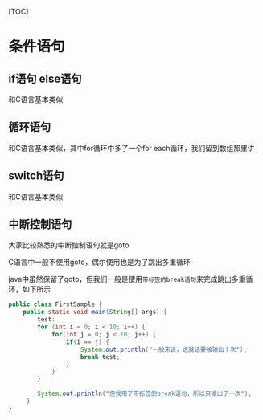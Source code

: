 [TOC]

# 条件语句

## if语句 else语句 

和C语言基本类似

## 循环语句

和C语言基本类似，其中for循环中多了一个for each循环，我们留到数组那里讲

## switch语句

和C语言基本类似

## 中断控制语句

大家比较熟悉的中断控制语句就是goto

C语言中一般不使用goto，偶尔使用也是为了跳出多重循环

java中虽然保留了goto，但我们一般是使用`带标签的break语句`来完成跳出多重循环，如下所示

```java
public class FirstSample {
    public static void main(String[] args) {
        test:
        for (int i = 0; i < 10; i++) {
            for(int j = 0; j < 10; j++) {
                if(i == j) {
                    System.out.println("一般来说，这就话要被输出十次");
                    break test;
                }
            }
        }

        System.out.println("但我用了带标签的break语句，所以只输出了一次");
     }
}
```

